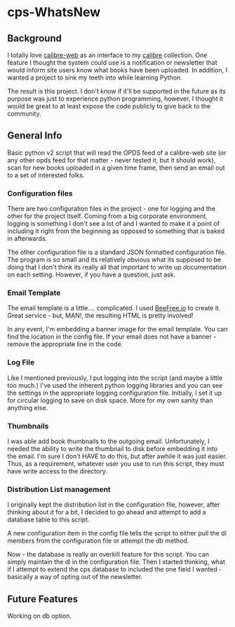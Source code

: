 # cps-WhatsNew #
## Background ##
I totally love [calibre-web](https://github.com/janeczku/calibre-web) as an interface to my [calibre](https://calibre-ebook.com) collection.  One feature I thought the system could use is a notification or newsletter that would inform site users know what books have been uploaded.  In addition, I wanted a project to sink my teeth into while learning Python.

The result is this project.  I don't know if it'll be supported in the future as its purpose was just to experience python programming, however, I thought it would be great to at least expose the code publicly to give back to the community.

## General Info ##

Basic python v2 script that will read the OPDS feed of a calibre-web site (or any other opds feed for that matter - never tested it, but it should work), scan for new books uploaded in a given time frame, then send an email out to a set of interested folks.  

### Configuration files ###
There are two configuration files in the project - one for logging and the other for the project itself.  Coming from a big corporate environment, logging is something I don't see a lot of and I wanted to make it a point of including it right from the beginning as opposed to something that is baked in afterwards.

The other configuration file is a standard JSON formatted configuration file.  The program is so small and its relatively obvious what its supposed to be doing that I don't think its really all that important to write up documentation on each setting.  However, if you have a question, just ask.

### Email Template ###
The email template is a little.... complicated.  I used [BeeFree.io](http://Beefree.io) to create it.  Great service - but, MAN!, the resulting HTML is pretty involved!  

In any event, I'm embedding a banner image for the email template.  You can find the location in the config file.  If your email does not have a banner - remove the appropriate line in the code. 

### Log File ###
Like I mentioned previously, I put logging into the script (and maybe a little too much.)  I've used the inherent python logging libraries and you can see the settings in the appropriate logging configuration file. Initially, I set it up for circular logging to save on disk space. More for my own sanity than anything else.

### Thumbnails ###
I was able add book thumbnails to the outgoing email.  Unfortunately, I needed the ability to write the thumbnail to disk before embedding it into the email.  I'm sure I don't HAVE to do this, but after awhile it was just easier.  Thus, as a requirement, whatever user you use to run this script, they must have write access to the directory.

### Distribution List management ###
I originally kept the distribution list in the configuration file, however, after thinking about it for a bit, I decided to go ahead and attempt to add a database table to this script.

A new configuration item in the config file tells the script to either pull the dl members from the configuration file or attempt the db method.

Now - the database is really an overkill feature for this script.  You can simply maintain the dl in the configuration file.  Then I started thinking, what if I attempt to extend the cps database to included the one field I wanted - basically a way of opting out of the newsletter. 

## Future Features ##

Working on db option.


